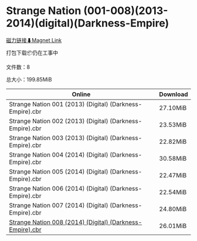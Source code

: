 # Strange Nation (001-008)(2013-2014)(digital)(Darkness-Empire)

[磁力链接⬇Magnet Link](magnet:?xt=urn:btih:b2b563d50aa956ad3c908fa425b5210ace560c36&dn=Strange%20Nation%20%28001-008%29%282013-2014%29%28digital%29%28Darkness-Empire%29)

打包下载📦仍在工事中

文件数：8

总大小：199.85MiB

Online | Download
--- | ---
Strange Nation 001 (2013) (Digital) (Darkness-Empire).cbr | 27.10MiB
Strange Nation 002 (2013) (Digital) (Darkness-Empire).cbr | 23.53MiB
Strange Nation 003 (2013) (Digital) (Darkness-Empire).cbr | 22.82MiB
Strange Nation 004 (2014) (Digital) (Darkness-Empire).cbr | 30.58MiB
Strange Nation 005 (2014) (Digital) (Darkness-Empire).cbr | 22.47MiB
Strange Nation 006 (2014) (Digital) (Darkness-Empire).cbr | 22.54MiB
Strange Nation 007 (2014) (Digital) (Darkness-Empire).cbr | 24.80MiB
[Strange Nation 008 (2014) (Digital) (Darkness-Empire).cbr](https://github.com/alicewish/markdown/blob/master/comic/Strange-Nation-008-2014-Digital-Darkness-Empire-cbr.md) | 26.01MiB